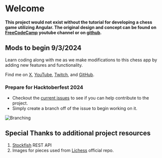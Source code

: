 # Welcome

**This project would not exist without the tutorial for developing a chess game utilizing Angular. The original design and concept can be found on [FreeCodeCamp](https://youtu.be/fJIsqZmQVZQ) youtube channel or on [github](https://awsomecstutorials.github.io/chess-game/).**

## Mods to begin 9/3/2024
Learn coding along with me as we make modifications to this chess app by adding new features and functionality. 

Find me on [X](https://x.com/ProdigalTechie), [YouTube](https://youtube.com/@ProdigalTechie), [Twitch](https://twitch.tv/techprodigal), and [GitHub](https://github.com/ProdigalTechie).


### Prepare for Hacktoberfest 2024 

- Checkout the [current issues](https://github.com/ProdigalTechie/chess/issues) to see if you can help contribute to the project.
- Simply create a branch off of the issue to begin working on it.

![Branching](./chess/src/assets/github-images/Branching.png "Braching.png")

## Special Thanks to additional project resources

1. [Stockfish](https://stockfish.online/) REST API 
2. Images for pieces used from [Lichess](https://github.com/lichess-org) official repo.
